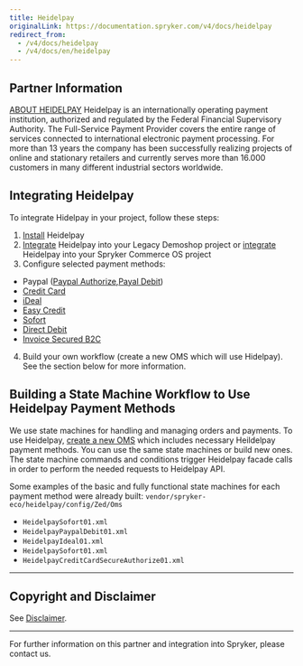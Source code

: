 ```yaml
---
title: Heidelpay
originalLink: https://documentation.spryker.com/v4/docs/heidelpay
redirect_from:
  - /v4/docs/heidelpay
  - /v4/docs/en/heidelpay
---
```


## Partner Information

[ABOUT HEIDELPAY](https://www.heidelpay.de/) 
Heidelpay is an internationally operating payment institution, authorized and regulated by the Federal Financial Supervisory Authority. The Full-Service Payment Provider covers the entire range of services connected to international electronic payment processing. For more than 13 years the company has been successfully realizing projects of online and stationary retailers and currently serves more than 16.000 customers in many different industrial sectors worldwide. 

## Integrating Heidelpay

To integrate Hidelpay in your project, follow these steps:

1. [Install](/docs/scos/dev/technology-partners/202001.0/payment-partners/heidelpay/heidelpay-installation.html) Heidelpay
2. [Integrate](/docs/scos/dev/technology-partners/202001.0/payment-partners/heidelpay/heidelpay-integration-into-the-legacy-demoshop.html) Heidelpay into your Legacy Demoshop project or [integrate](/docs/scos/dev/technology-partners/202001.0/payment-partners/heidelpay/scos-integration/heidelpay-integration-into-scos.html)  Heidelpay into your Spryker Commerce OS project
3. Configure selected payment methods:

  - Paypal ([Paypal Authorize](/docs/scos/dev/technology-partners/202001.0/payment-partners/heidelpay/heidelpay-paypal-authorize.html),[Payal Debit](/docs/scos/dev/technology-partners/202001.0/payment-partners/heidelpay/heidelpay-paypal-debit-workflow.html))
  - [Credit Card](/docs/scos/dev/technology-partners/202001.0/payment-partners/heidelpay/heidelpay-credit-card-secure.html)
  - [iDeal](/docs/scos/dev/technology-partners/202001.0/payment-partners/heidelpay/heidelpay-ideal.html)
  - [Easy Credit](/docs/scos/dev/technology-partners/202001.0/payment-partners/heidelpay/heidelpay-easy-credit.html)
  - [Sofort](/docs/scos/dev/technology-partners/202001.0/payment-partners/heidelpay/heidelpay-sofort-online-transfer.html)
  - [Direct Debit](/docs/scos/dev/technology-partners/202001.0/payment-partners/heidelpay/heidelpay-direct-debit.html)
  - [Invoice Secured B2C](/docs/scos/dev/technology-partners/202001.0/payment-partners/heidelpay/heidelpay-invoice-secured-b2c.html)

4. Build your own workflow (create a new OMS which will use Hidelpay). See the section below for more information.

## Building a State Machine Workflow to Use Heidelpay Payment Methods

We use state machines for handling and managing orders and payments.
To use Heidelpay, [create a new OMS](http://documentation.spryker.com/v4/docs/oms-state-machine) which includes necessary Heildelpay payment methods. You can use the same state machines or build new ones. The state machine commands and conditions trigger Heidelpay facade calls in order to perform the needed requests to Heidelpay API.

Some examples of the basic and fully functional state machines for each payment method were already built: `vendor/spryker-eco/heidelpay/config/Zed/Oms`

* `HeidelpaySofort01.xml`
* `HeidelpayPaypalDebit01.xml`
* `HeidelpayIdeal01.xml`
* `HeidelpaySofort01.xml`
* `HeidelpayCreditCardSecureAuthorize01.xml`
---

## Copyright and Disclaimer

See [Disclaimer](https://github.com/spryker/spryker-documentation).

---
For further information on this partner and integration into Spryker, please contact us.

<div class="hubspot-form js-hubspot-form" data-portal-id="2770802" data-form-id="163e11fb-e833-4638-86ae-a2ca4b929a41" id="hubspot-1"></div>
